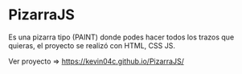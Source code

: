 # PizarraJS
Es una pizarra tipo (PAINT) donde podes hacer todos los trazos que quieras, el proyecto se realizó con HTML, CSS JS.

Ver proyecto => https://kevin04c.github.io/PizarraJS/
